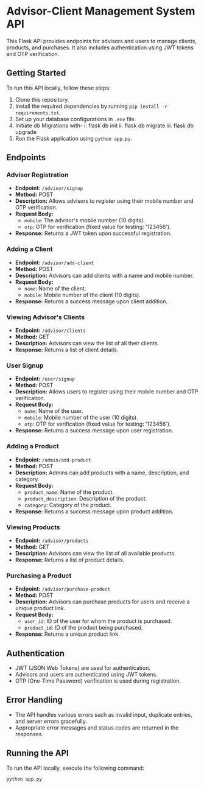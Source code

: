 # Advisor-Client Management System API

This Flask API provides endpoints for advisors and users to manage clients, products, and purchases. It also includes authentication using JWT tokens and OTP verification.

## Getting Started

To run this API locally, follow these steps:

1. Clone this repository.
2. Install the required dependencies by running `pip install -r requirements.txt`.
3. Set up your database configurations in `.env` file.
4. Initiate db Migrations with-
     i. flask db init
     ii. flask db migrate
     iii. flask db upgrade
5. Run the Flask application using `python app.py`.

## Endpoints

### Advisor Registration

- **Endpoint:** `/advisor/signup`
- **Method:** POST
- **Description:** Allows advisors to register using their mobile number and OTP verification.
- **Request Body:**
  - `mobile`: The advisor's mobile number (10 digits).
  - `otp`: OTP for verification (fixed value for testing: '123456').
- **Response:** Returns a JWT token upon successful registration.

### Adding a Client

- **Endpoint:** `/advisor/add-client`
- **Method:** POST
- **Description:** Advisors can add clients with a name and mobile number.
- **Request Body:**
  - `name`: Name of the client.
  - `mobile`: Mobile number of the client (10 digits).
- **Response:** Returns a success message upon client addition.

### Viewing Advisor's Clients

- **Endpoint:** `/advisor/clients`
- **Method:** GET
- **Description:** Advisors can view the list of all their clients.
- **Response:** Returns a list of client details.

### User Signup

- **Endpoint:** `/user/signup`
- **Method:** POST
- **Description:** Allows users to register using their mobile number and OTP verification.
- **Request Body:**
  - `name`: Name of the user.
  - `mobile`: Mobile number of the user (10 digits).
  - `otp`: OTP for verification (fixed value for testing: '123456').
- **Response:** Returns a success message upon user registration.

### Adding a Product

- **Endpoint:** `/admin/add-product`
- **Method:** POST
- **Description:** Admins can add products with a name, description, and category.
- **Request Body:**
  - `product_name`: Name of the product.
  - `product_description`: Description of the product.
  - `category`: Category of the product.
- **Response:** Returns a success message upon product addition.

### Viewing Products

- **Endpoint:** `/advisor/products`
- **Method:** GET
- **Description:** Advisors can view the list of all available products.
- **Response:** Returns a list of product details.

### Purchasing a Product

- **Endpoint:** `/advisor/purchase-product`
- **Method:** POST
- **Description:** Advisors can purchase products for users and receive a unique product link.
- **Request Body:**
  - `user_id`: ID of the user for whom the product is purchased.
  - `product_id`: ID of the product being purchased.
- **Response:** Returns a unique product link.

## Authentication

- JWT (JSON Web Tokens) are used for authentication.
- Advisors and users are authenticated using JWT tokens.
- OTP (One-Time Password) verification is used during registration.

## Error Handling

- The API handles various errors such as invalid input, duplicate entries, and server errors gracefully.
- Appropriate error messages and status codes are returned in the responses.

## Running the API

To run the API locally, execute the following command:

```bash
python app.py

